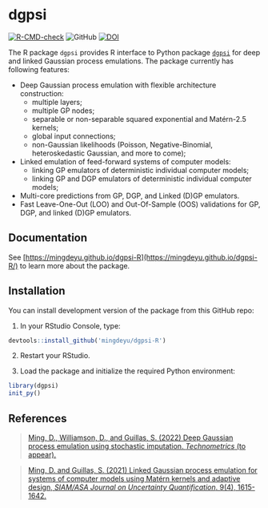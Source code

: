 # dgpsi
<!-- badges: start -->
  [![R-CMD-check](https://github.com/mingdeyu/dgpsi_R/actions/workflows/R-CMD-check.yaml/badge.svg)](https://github.com/mingdeyu/dgpsi-R/actions/workflows/R-CMD-check.yaml)
  ![GitHub](https://img.shields.io/github/license/mingdeyu/DGP)
  [![DOI](https://img.shields.io/badge/DOI-10.1137%2F20M1323771-informational)](https://epubs.siam.org/doi/abs/10.1137/20M1323771)
<!-- badges: end -->
  
The R package `dgpsi` provides R interface to Python package [`dgpsi`](https://github.com/mingdeyu/DGP) for deep and linked Gaussian process emulations. The package currently has following features:

* Deep Gaussian process emulation with flexible architecture construction: 
    - multiple layers;
    - multiple GP nodes;
    - separable or non-separable squared exponential and Mat&eacute;rn-2.5 kernels;
    - global input connections;
    - non-Gaussian likelihoods (Poisson, Negative-Binomial, heteroskedastic Gaussian, and more to come);
* Linked emulation of feed-forward systems of computer models:
    - linking GP emulators of deterministic individual computer models;
    - linking GP and DGP emulators of deterministic individual computer models;
* Multi-core predictions from GP, DGP, and Linked (D)GP emulators.
* Fast Leave-One-Out (LOO) and Out-Of-Sample (OOS) validations for GP, DGP, and linked (D)GP emulators.

## Documentation
See [https://mingdeyu.github.io/dgpsi-R](https://mingdeyu.github.io/dgpsi-R/) to learn more about the package.

## Installation
You can install development version of the package from this GitHub repo:

1. In your RStudio Console, type:
```r
devtools::install_github('mingdeyu/dgpsi-R')
```

2. Restart your RStudio.

3. Load the package and initialize the required Python environment:
```r
library(dgpsi)
init_py()
```

## References
> [Ming, D., Williamson, D., and Guillas, S. (2022) Deep Gaussian process emulation using stochastic imputation. <i>Technometrics</i> (to appear).](https://arxiv.org/abs/2107.01590)

> [Ming, D. and Guillas, S. (2021) Linked Gaussian process emulation for systems of computer models using Mat&eacute;rn kernels and adaptive design, <i>SIAM/ASA Journal on Uncertainty Quantification</i>. 9(4), 1615-1642.](https://epubs.siam.org/doi/abs/10.1137/20M1323771)
